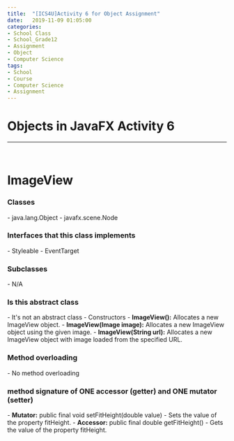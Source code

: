 ```yaml
---
title:  "[ICS4U]Activity 6 for Object Assignment"
date:   2019-11-09 01:05:00
categories:
- School Class
- School_Grade12
- Assignment
- Object
- Computer Science
tags:
- School
- Course
- Computer Science
- Assignment
---
```


<h1>Objects in JavaFX Activity 6</h1>

<hr>
<br>

# ImageView<br>
<h3>Classes</h3>
- java.lang.Object
- javafx.scene.Node
<h3>Interfaces that this class implements</h3>
- Styleable
- EventTarget
<h3>Subclasses</h3>
- N/A
<h3>Is this abstract class</h3>
- It's not an abstract class
- Constructors
    - <b>ImageView():</b> Allocates a new ImageView object.
    - <b>ImageView(Image image):</b> Allocates a new ImageView object using the given image.
    - <b>ImageView(String url):</b> Allocates a new ImageView object with image loaded from the specified URL.
<h3>Method overloading</h3>
- No method overloading
<h3>method signature of ONE accessor (getter) and ONE mutator (setter)</h3>
- <b>Mutator:</b> public final void setFitHeight(double value)
    - Sets the value of the property fitHeight.
- <b>Accessor:</b> public final double getFitHeight()
    - Gets the value of the property fitHeight.
